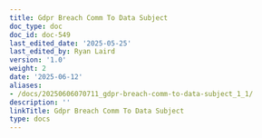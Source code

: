 ```yaml
---
title: Gdpr Breach Comm To Data Subject
doc_type: doc
doc_id: doc-549
last_edited_date: '2025-05-25'
last_edited_by: Ryan Laird
version: '1.0'
weight: 2
date: '2025-06-12'
aliases:
- /docs/20250606070711_gdpr-breach-comm-to-data-subject_1_1/
description: ''
linkTitle: Gdpr Breach Comm To Data Subject
type: docs
---
```



